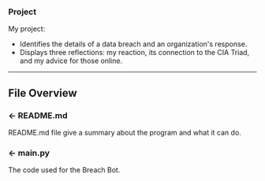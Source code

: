 
### Project
My project: 
- Identifies the details of a data breach and an organization's response.
- Displays three reflections:  my reaction, its connection to the CIA Triad, and my advice for those online.
---

## File Overview

### ← README.md

README.md file give a summary about the program and what it can do.


### ← main.py
The code used for the Breach Bot.
